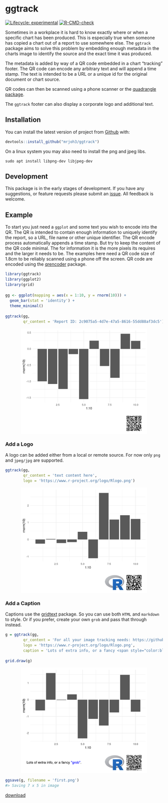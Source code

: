 
<!-- README.md is generated from README.Rmd. Please edit that file -->

# ggtrack

<!-- badges: start -->

[![Lifecycle:
experimental](https://img.shields.io/badge/lifecycle-experimental-orange.svg)](https://lifecycle.r-lib.org/articles/stages.html#experimental)
[![R-CMD-check](https://github.com/mrjoh3/ggtrack/workflows/R-CMD-check/badge.svg)](https://github.com/mrjoh3/ggtrack/actions)
<!-- badges: end -->

Sometimes in a workplace it is hard to know exactly where or when a
specific chart has been produced. This is especially true when someone
has copied a chart out of a report to use somewhere else. The `ggtrack`
package aims to solve this problem by embedding enough metadata in the
charts image to identify the source and the exact time it was produced.

The metadata is added by way of a QR code embedded in a chart “tracking”
footer. The QR code can encode any arbitrary text and will append a time
stamp. The text is intended to be a URL or a unique id for the original
document or chart source.

QR codes can then be scanned using a phone scanner or the [quadrangle
package](https://github.com/brianwdavis/quadrangle).

The `ggtrack` footer can also display a corporate logo and additional
text.

## Installation

You can install the latest version of project from
[Github](https://github.com) with:

``` r
devtools::install_github("mrjoh3/ggtrack")
```

On a linux system you may also need to install the png and jpeg libs.

``` console
sudo apt install libpng-dev libjpeg-dev
```

## Development

This package is in the early stages of development. If you have any
suggestions, or feature requests please submit an
[issue](https://github.com/mrjoh3/ggtrack/issues). All feedback is
welcome.

## Example

To start you just need a `ggplot` and some text you wish to encode into
the QR. The QR is intended to contain enough information to uniquely
identify the report, so a URL, file name or other unique identifier. The
QR encode process automatically appends a time stamp. But try to keep
the content of the QR code minimal. The for information it is the more
pixels its requires and the larger it needs to be. The examples here
need a QR code size of 1.8cm to be reliably scanned using a phone off
the screen. QR code are encoded using the
[qrencoder](https://github.com/hrbrmstr/qrencoder) package.

``` r
library(ggtrack)
library(ggplot2)
library(grid)

gg <- ggplot(mapping = aes(x = 1:10, y = rnorm(10))) +
  geom_bar(stat = 'identity') +
  theme_minimal()

ggtrack(gg,
        qr_content = 'Report ID: 2c9075a5-4d7e-47a5-8616-55dd88af3dc5')
```

<img src="man/figures/README-example-1.png" width="80%" style="display: block; margin: auto;" />

### Add a Logo

A logo can be added either from a local or remote source. For now only
`png` and `jpeg/jpg` are supported.

``` r
ggtrack(gg,
        qr_content = 'text content here',
        logo = 'https://www.r-project.org/logo/Rlogo.png')
```

<img src="man/figures/README-logo-1.png" width="80%" style="display: block; margin: auto;" />

### Add a Caption

Captions use the [gridtext](https://github.com/wilkelab/gridtext)
package. So you can use both `HTML` and `markdown` to style. Or if you
prefer, create your own `grob` and pass that through instead.

``` r
g = ggtrack(gg,
        qr_content = 'For all your image tracking needs: https://github.com/mrjoh3/ggtrack',
        logo = 'https://www.r-project.org/logo/Rlogo.png',
        caption = 'Lots of extra info, or a fancy <span style="color:blue">"grob"</span>.')

grid.draw(g)
```

<img src="man/figures/README-caption-1.png" width="80%" style="display: block; margin: auto;" />

``` r
ggsave(g, filename = 'first.png')
#> Saving 7 x 5 in image
```

[download](first.png)

<style>
.hide img {
  float: right;
  margin-bottom: -50%; /* crop position */
}
</style>

<div class="hide">

</div>
